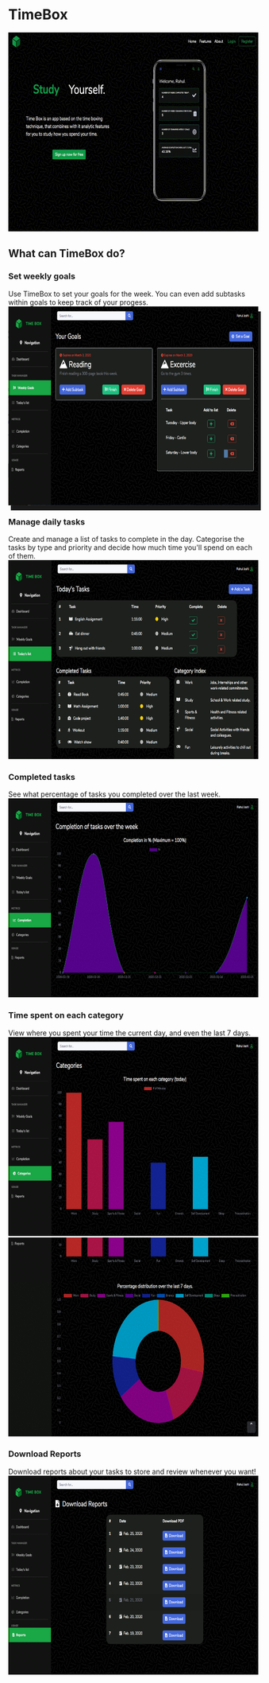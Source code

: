 # TimeBox
  <img src="demo/intro.gif" height=400px>

## What can TimeBox do?

### Set weekly goals
Use TimeBox to set your goals for the week. You can even add subtasks within goals to keep track of your progess.
<img src="demo/goals.png" align="center" height=400px style="box-shadow: 5px 10px;">
### Manage daily tasks
Create and manage a list of tasks to complete in the day. Categorise the tasks by type and priority and decide how much time you'll spend on each of them.
<img src="demo/today.png" height=400px style="align:center">
### Completed tasks
See what percentage of tasks you completed over the last week.
<img src="demo/completion.png" height=400px>
### Time spent on each category
View where you spent your time the current day, and even the last 7 days.
<img src="demo/category1.png" height=400px>
<img src="demo/category2.png" height=400px>
### Download Reports
Download reports about your tasks to store and review whenever you want!
<img src="demo/reports.png" height=400px>
